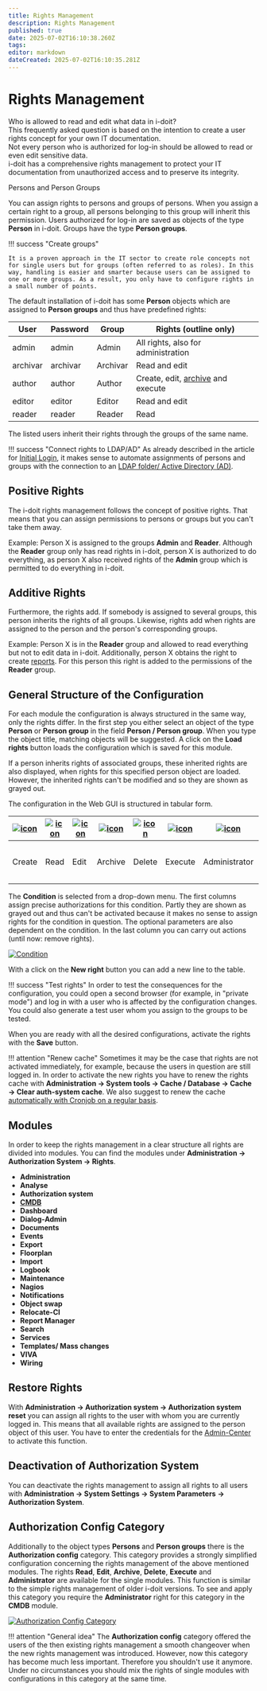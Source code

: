 ```yaml
---
title: Rights Management
description: Rights Management
published: true
date: 2025-07-02T16:10:38.260Z
tags: 
editor: markdown
dateCreated: 2025-07-02T16:10:35.281Z
---
```


# Rights Management

Who is allowed to read and edit what data in i-doit?  
This frequently asked question is based on the intention to create a user rights concept for your own IT documentation.  
Not every person who is authorized for log-in should be allowed to read or even edit sensitive data.  
i-doit has a comprehensive rights management to protect your IT documentation from unauthorized access and to preserve its integrity.

Persons and Person Groups

You can assign rights to persons and groups of persons. When you assign a certain right to a group, all persons belonging to this group will inherit this permission. Users authorized for log-in are saved as objects of the type **Person** in i-doit. Groups have the type **Person groups**.

!!! success "Create groups"

    It is a proven approach in the IT sector to create role concepts not for single users but for groups (often referred to as roles). In this way, handling is easier and smarter because users can be assigned to one or more groups. As a result, you only have to configure rights in a small number of points.

The default installation of i-doit has some **Person** objects which are assigned to **Person groups** and thus have predefined rights:

| User     | Password | Group    | Rights (outline only)                                                             |
| -------- | -------- | -------- | --------------------------------------------------------------------------------- |
| admin    | admin    | Admin    | All rights, also for administration                                               |
| archivar | archivar | Archivar | Read and edit                                                                     |
| author   | author   | Author   | Create, edit, [archive](../../basics/life-and-documentation-cycle.md) and execute |
| editor   | editor   | Editor   | Read and edit                                                                     |
| reader   | reader   | Reader   | Read                                                                              |

The listed users inherit their rights through the groups of the same name.

!!! success "Connect rights to LDAP/AD"
    As already described in the article for [Initial Login](../../basics/initial-login.md), it makes sense to automate assignments of persons and groups with the connection to an [LDAP folder/ Active Directory (AD)](../../user-authentication-and-management/ldap-directory/index.md).

## Positive Rights

The i-doit rights management follows the concept of positive rights. That means that you can assign permissions to persons or groups but you can't take them away.

Example: Person X is assigned to the groups **Admin** and **Reader**. Although the **Reader** group only has read rights in i-doit, person X is authorized to do everything, as person X also received rights of the **Admin** group which is permitted to do everything in i-doit.

## Additive Rights

Furthermore, the rights add. If somebody is assigned to several groups, this person inherits the rights of all groups. Likewise, rights add when rights are assigned to the person and the person's corresponding groups.

Example: Person X is in the **Reader** group and allowed to read everything but not to edit data in i-doit. Additionally, person X obtains the right to create [reports](../../evaluation/report-manager.md). For this person this right is added to the permissions of the **Reader** group.

## General Structure of the Configuration

For each module the configuration is always structured in the same way, only the rights differ. In the first step you either select an object of the type **Person** or **Person group** in the field **Person / Person group**. When you type the object title, matching objects will be suggested. A click on the **Load rights**  button loads the configuration which is saved for this module.

If a person inherits rights of associated groups, these inherited rights are also displayed, when rights for this specified person object are loaded. However, the inherited rights can't be modified and so they are shown as grayed out.

The configuration in the Web GUI is structured in tabular form.

| [![icon](../../assets/images/en/efficient-documentation/rights-management/1-rm.png)](../../assets/images/en/efficient-documentation/rights-management/1-rm.png) | [![icon](../../assets/images/en/efficient-documentation/rights-management/2-rm.png)](../../assets/images/en/efficient-documentation/rights-management/2-rm.png) | [![icon](../../assets/images/en/efficient-documentation/rights-management/3-rm.png)](../../assets/images/en/efficient-documentation/rights-management/3-rm.png) | [![icon](../../assets/images/en/efficient-documentation/rights-management/4-rm.png)](../../assets/images/en/efficient-documentation/rights-management/4-rm.png) | [![icon](../../assets/images/en/efficient-documentation/rights-management/5-rm.png)](../../assets/images/en/efficient-documentation/rights-management/5-rm.png) | [![icon](../../assets/images/en/efficient-documentation/rights-management/6-rm.png)](../../assets/images/en/efficient-documentation/rights-management/6-rm.png) | [![icon](../../assets/images/en/efficient-documentation/rights-management/7-rm.png)](../../assets/images/en/efficient-documentation/rights-management/7-rm.png) | Condition              | Parameter           | Action                                                                                                                                                                         |
| --------------------------------------------------------------------------------------------------------------------------------------------------------------- | --------------------------------------------------------------------------------------------------------------------------------------------------------------- | --------------------------------------------------------------------------------------------------------------------------------------------------------------- | --------------------------------------------------------------------------------------------------------------------------------------------------------------- | --------------------------------------------------------------------------------------------------------------------------------------------------------------- | --------------------------------------------------------------------------------------------------------------------------------------------------------------- | --------------------------------------------------------------------------------------------------------------------------------------------------------------- | ---------------------- | ------------------- | ------------------------------------------------------------------------------------------------------------------------------------------------------------------------------ |
| Create                                                                                                                                                          | Read                                                                                                                                                            | Edit                                                                                                                                                            | Archive                                                                                                                                                         | Delete                                                                                                                                                          | Execute                                                                                                                                                         | Administrator                                                                                                                                                   | What area is involved? | Optional parameters | [![action](../../assets/images/en/efficient-documentation/rights-management/8-rm.png)](../../assets/images/en/efficient-documentation/rights-management/8-rm.png) Remove right |

The **Condition** is selected from a drop-down menu. The first columns assign precise authorizations for this condition. Partly they are shown as grayed out and thus can't be activated because it makes no sense to assign rights for the condition in question. The optional parameters are also dependent on the condition. In the last column you can carry out actions (until now: remove rights).

[![Condition](../../assets/images/en/efficient-documentation/rights-management/9-rm.png)](../../assets/images/en/efficient-documentation/rights-management/9-rm.png)

With a click on the **New right** button you can add a new line to the table.

!!! success "Test rights"
    In order to test the consequences for the configuration, you could open a second browser (for example, in "private mode") and log in with a user who is affected by the configuration changes. You could also generate a test user whom you assign to the groups to be tested.

When you are ready with all the desired configurations, activate the rights with the **Save** button.

!!! attention "Renew cache"
    Sometimes it may be the case that rights are not activated immediately, for example, because the users in question are still logged in. In order to activate the new rights you have to renew the rights cache with **Administration → System tools → Cache / Database → Cache → Clear auth-system cache**. We also suggest to renew the cache [automatically with Cronjob on a regular basis](../../i-doit-add-ons/api/index.md).

## Modules

In order to keep the rights management in a clear structure all rights are divided into modules. You can find the modules under **Administration → Authorization System → Rights**.

*   **Administration**
*   **Analyse**
*   **Authorization system**
*   **[CMDB](./cmdb-right-management.md)**
*   **Dashboard**
*   **Dialog-Admin**
*   **Documents**
*   **Events**
*   **Export**
*   **Floorplan**
*   **Import**
*   **Logbook**
*   **Maintenance**
*   **Nagios**
*   **Notifications**
*   **Object swap**
*   **Relocate-CI**
*   **Report Manager**
*   **Search**
*   **Services**
*   **Templates/ Mass changes**
*   **VIVA**
*   **Wiring**

## Restore Rights

With **Administration → Authorization system → Authorization system reset** you can assign all rights to the user with whom you are currently logged in. This means that all available rights are assigned to the person object of this user. You have to enter the credentials for the [Admin-Center](../../system-administration/admin-center.md) to activate this function.

## Deactivation of Authorization System

You can deactivate the rights management to assign all rights to all users with **Administration → System Settings → System Parameters** **→ Authorization System**.

## Authorization Config Category

Additionally to the object types **Persons** and **Person groups** there is the **Authorization config** category. This category provides a strongly simplified configuration concerning the rights management of the above mentioned modules. The rights **Read**, **Edit**, **Archive**, **Delete**, **Execute** and **Administrator** are available for the single modules. This function is similar to the simple rights management of older i-doit versions. To see and apply this category you require the **Administrator** right for this category in the **CMDB** module.

[![Authorization Config Category](../../assets/images/en/efficient-documentation/rights-management/10-rm.png)](../../assets/images/en/efficient-documentation/rights-management/10-rm.png)

!!! attention "General idea"
    The **Authorization config** category offered the users of the then existing rights management a smooth changeover when the new rights management was introduced. However, now this category has become much less important. Therefore you shouldn't use it anymore. Under no circumstances you should mix the rights of single modules with configurations in this category at the same time.

